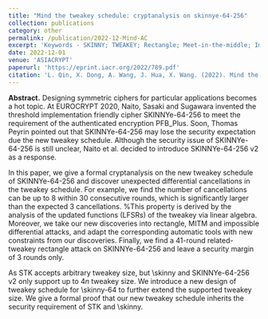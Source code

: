 ```yaml
---
title: "Mind the tweakey schedule: cryptanalysis on skinnye-64-256"
collection: publications
category: other
permalink: /publication/2022-12-Mind-AC
excerpt: 'Keywords - SKINNY; TWEAKEY; Rectangle; Meet-in-the-middle; Impossible differential'
date: 2022-12-01
venue: 'ASIACRYPT'
paperurl: 'https://eprint.iacr.org/2022/789.pdf'
citation: 'L. Qin, X. Dong, A. Wang, J. Hua, X. Wang. (2022). Mind the TWEAKEY Schedule: Cryptanalysis on SKINNYe-64-256. In: Agrawal, S., Lin, D. (eds) Advances in Cryptology – ASIACRYPT 2022. ASIACRYPT 2022. Lecture Notes in Computer Science, vol 13791. Springer, Cham. https://doi.org/10.1007/978-3-031-22963-3_10'
---
```

**Abstract.** Designing symmetric ciphers for particular applications becomes a hot topic. At EUROCRYPT 2020, Naito, Sasaki and  Sugawara invented the threshold implementation  friendly cipher SKINNYe-64-256 to meet the requirement of the authenticated encryption  PFB_Plus. Soon, Thomas Peyrin pointed out that SKINNYe-64-256 may lose the security expectation due the new tweakey schedule. Although the security issue of SKINNYe-64-256 is still unclear,  Naito et al. decided to introduce SKINNYe-64-256 v2 as a response. 

In this paper, we give a formal cryptanalysis on the new tweakey schedule of SKINNYe-64-256 and discover unexpected differential cancellations in the tweakey schedule. For example, we find the number of cancellations can be up to 8 within 30 consecutive
rounds, which is significantly larger than the expected 3 cancellations. %This property is derived by the analysis of the updated functions (LFSRs) of the tweakey via linear algebra. 
Moreover, we take our new discoveries into rectangle, MITM and impossible differential attacks,  and adapt the corresponding automatic tools with new constraints from our discoveries. Finally, we find a 41-round related-tweakey rectangle attack on SKINNYe-64-256 and leave a security margin of 3 rounds only. 

As STK accepts arbitrary tweakey size, but \skinny and SKINNYe-64-256 v2 only support up to $4n$ tweakey size. We introduce a new design of tweakey schedule for \skinny-64 to further extend the supported tweakey size. We give a formal proof that our new tweakey schedule inherits the security requirement of STK and \skinny.  